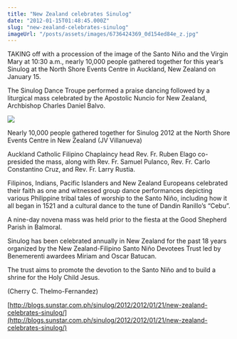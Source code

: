 ```yaml
---
title: "New Zealand celebrates Sinulog"
date: "2012-01-15T01:48:45.000Z"
slug: "new-zealand-celebrates-sinulog"
imageUrl: "/posts/assets/images/6736424369_0d154ed84e_z.jpg"
---
```


TAKING off with a procession of the image of the Santo Niño and the Virgin Mary at 10:30 a.m., nearly 10,000 people gathered together for this year’s Sinulog at the North Shore Events Centre in Auckland, New Zealand on January 15.

The Sinulog Dance Troupe performed a praise dancing followed by a liturgical mass celebrated by the Apostolic Nuncio for New Zealand, Archbishop Charles Daniel Balvo.

![](https://i0.wp.com/farm8.staticflickr.com/7021/6736424369_0d154ed84e_z.jpg?resize=560%2C380)

Nearly 10,000 people gathered together for Sinulog 2012 at the North Shore Events Centre in New Zealand (JV Villanueva)

Auckland Catholic Filipino Chaplaincy head Rev. Fr. Ruben Elago co-presided the mass, along with Rev. Fr. Samuel Pulanco, Rev. Fr. Carlo Constantino Cruz, and Rev. Fr. Larry Rustia.

Filipinos, Indians, Pacific Islanders and New Zealand Europeans celebrated their faith as one and witnessed group dance performances depicting various Philippine tribal tales of worship to the Santo Niño, including how it all began in 1521 and a cultural dance to the tune of Dandin Ranillo’s “Cebu”.

A nine-day novena mass was held prior to the fiesta at the Good Shepherd Parish in Balmoral.

Sinulog has been celebrated annually in New Zealand for the past 18 years organized by the New Zealand-Filipino Santo Niño Devotees Trust led by Benemerenti awardees Miriam and Oscar Batucan.

The trust aims to promote the devotion to the Santo Niño and to build a shrine for the Holy Child Jesus.

(Cherry C. Thelmo-Fernandez)

[http://blogs.sunstar.com.ph/sinulog/2012/2012/01/21/new-zealand-celebrates-sinulog/](http://blogs.sunstar.com.ph/sinulog/2012/2012/01/21/new-zealand-celebrates-sinulog/)